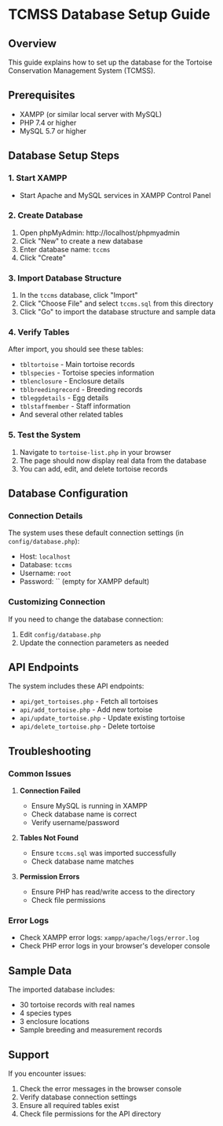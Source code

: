 # TCMSS Database Setup Guide

## Overview
This guide explains how to set up the database for the Tortoise Conservation Management System (TCMSS).

## Prerequisites
- XAMPP (or similar local server with MySQL)
- PHP 7.4 or higher
- MySQL 5.7 or higher

## Database Setup Steps

### 1. Start XAMPP
- Start Apache and MySQL services in XAMPP Control Panel

### 2. Create Database
1. Open phpMyAdmin: http://localhost/phpmyadmin
2. Click "New" to create a new database
3. Enter database name: `tccms`
4. Click "Create"

### 3. Import Database Structure
1. In the `tccms` database, click "Import"
2. Click "Choose File" and select `tccms.sql` from this directory
3. Click "Go" to import the database structure and sample data

### 4. Verify Tables
After import, you should see these tables:
- `tbltortoise` - Main tortoise records
- `tblspecies` - Tortoise species information
- `tblenclosure` - Enclosure details
- `tblbreedingrecord` - Breeding records
- `tbleggdetails` - Egg details
- `tblstaffmember` - Staff information
- And several other related tables

### 5. Test the System
1. Navigate to `tortoise-list.php` in your browser
2. The page should now display real data from the database
3. You can add, edit, and delete tortoise records

## Database Configuration

### Connection Details
The system uses these default connection settings (in `config/database.php`):
- Host: `localhost`
- Database: `tccms`
- Username: `root`
- Password: `` (empty for XAMPP default)

### Customizing Connection
If you need to change the database connection:
1. Edit `config/database.php`
2. Update the connection parameters as needed

## API Endpoints

The system includes these API endpoints:
- `api/get_tortoises.php` - Fetch all tortoises
- `api/add_tortoise.php` - Add new tortoise
- `api/update_tortoise.php` - Update existing tortoise
- `api/delete_tortoise.php` - Delete tortoise

## Troubleshooting

### Common Issues

1. **Connection Failed**
   - Ensure MySQL is running in XAMPP
   - Check database name is correct
   - Verify username/password

2. **Tables Not Found**
   - Ensure `tccms.sql` was imported successfully
   - Check database name matches

3. **Permission Errors**
   - Ensure PHP has read/write access to the directory
   - Check file permissions

### Error Logs
- Check XAMPP error logs: `xampp/apache/logs/error.log`
- Check PHP error logs in your browser's developer console

## Sample Data

The imported database includes:
- 30 tortoise records with real names
- 4 species types
- 3 enclosure locations
- Sample breeding and measurement records

## Support

If you encounter issues:
1. Check the error messages in the browser console
2. Verify database connection settings
3. Ensure all required tables exist
4. Check file permissions for the API directory
